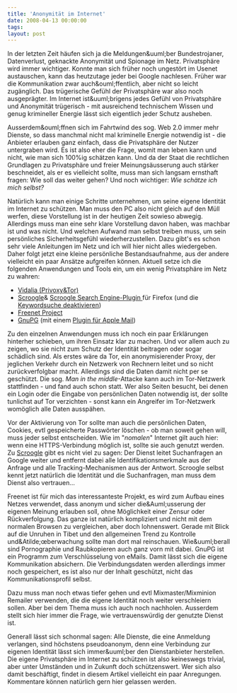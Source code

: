 ```yaml
---
title: 'Anonymität im Internet'
date: 2008-04-13 00:00:00 
tags: 
layout: post
---
```

In der letzten Zeit h&auml;ufen sich ja die Meldungen&amp;uuml;ber Bundestrojaner, Datenverlust, geknackte Anonymit&auml;t und Spionage im Netz. Privatsph&auml;re wird immer wichtiger. Konnte man sich fr&uuml;her noch ungest&ouml;rt im Usenet austauschen, kann das heutzutage jeder bei Google nachlesen. Fr&uuml;her war die Kommunikation zwar auch&amp;ouml;ffentlich, aber nicht so leicht zug&auml;nglich. Das tr&uuml;gerische Gef&uuml;hl der Privatsph&auml;re war also noch ausgepr&auml;gter.  Im Internet ist&amp;uuml;brigens jedes Gef&uuml;hl von Privatsph&auml;re und Anonymit&auml;t tr&uuml;gerisch - mit ausreichend technischem Wissen und genug krimineller Energie l&auml;sst sich eigentlich jeder Schutz ausheben.

Ausserdem&amp;ouml;ffnen sich im Fahrtwind des sog. Web 2.0 immer mehr Dienste, so dass manchmal nicht mal kriminelle Energie notwendig ist - die Anbieter erlauben ganz einfach, dass die Privatsph&auml;re der Nutzer untergraben wird.  Es ist also eher die Frage, womit man leben kann und nicht, wie man sich 100%ig sch&auml;tzen kann. Und da der Staat die rechtlichen Grundlagen zu Privatsph&auml;re und freier Meinungs&auml;usserung auch st&auml;rker beschneidet, als er es vielleicht sollte, muss man sich langsam ernsthaft fragen: Wie soll das weiter gehen?  Und noch wichtiger: <em>Wie sch&auml;tze ich mich selbst?</em>

Nat&uuml;rlich kann man einige Schritte unternehmen, um seine eigene Identit&auml;t im Internet zu sch&uuml;tzen. Man muss den PC also nicht gleich auf den M&uuml;ll werfen, diese Vorstellung ist in der heutigen Zeit sowieso abwegig. Allerdings muss man eine sehr klare Vorstellung davon haben, was machbar ist und was nicht. Und welchen Aufwand man selbst treiben muss, um sein pers&ouml;nliches Sicherheitsgef&uuml;hl wiederherzustellen. Dazu gibt's es schon sehr viele Anleitungen im Netz und ich will hier nicht alles wiedergeben. Daher folgt jetzt eine kleine pers&ouml;nliche Bestandsaufnahme, aus der andere vielleicht ein paar Ans&auml;tze aufgreifen k&ouml;nnen.  Aktuell setze ich die folgenden Anwendungen und Tools ein, um ein wenig Privatsph&auml;re im Netz zu wahren:

* <a href="http://www.torproject.org/">Vidalia (Privoxy&amp;Tor)</a>
* <a href="http://www.scroogle.org">Scroogle</a>&amp; <a href="http://jeffwinkler.net/2006/08/11/firefox-search-plugins-scroogle-pythondocs-javablogs/">Scroogle Search Engine-Plugin </a>f&uuml;r Firefox (und die <a href="http://www.googletutor.com/2007/12/29/disabling-googles-lucky-search-in-mozilla-firefox/">Keywordsuche deaktivieren</a>)
* <a href="http://freenetproject.org/">Freenet Project</a>
* <a href="http://www.gnupg.org/">GnuPG</a> (mit einem <a href="http://www.sente.ch/software/GPGMail/English.lproj/GPGMail.html">Plugin f&uuml;r Apple Mail</a>)

Zu den einzelnen Anwendungen muss ich noch ein paar Erkl&auml;rungen hinterher schieben, um ihren Einsatz klar zu machen. Und vor allem auch zu zeigen, wo sie nicht zum Schutz der Identit&auml;t beitragen oder sogar sch&auml;dlich sind.  Als erstes w&auml;re da Tor, ein anonymisierender Proxy, der jeglichen Verkehr durch ein Netzwerk von Rechnern leitet und so nicht zur&uuml;ckverfolgbar macht. Allerdings sind die Daten damit nicht per se gesch&uuml;tzt. Die sog. <em>Man in the middle</em>-Attacke kann auch im Tor-Netzwerk stattfinden - und fand auch schon statt. Wer also Seiten besucht, bei denen ein Login oder die Eingabe von pers&ouml;nlichen Daten notwendig ist, der sollte tunlichst auf Tor verzichten - sonst kann ein Angreifer im Tor-Netzwerk wom&ouml;glich alle Daten aussp&auml;hen.

Vor der Aktivierung von Tor sollte man auch die pers&ouml;nlichen Daten, Cookies, evtl gespeicherte Passw&ouml;rter l&ouml;schen - ob man soweit gehen will, muss jeder selbst entscheiden. Wie im "<em>nomalen</em>" Internet gilt auch hier: wenn eine HTTPS-Verbindung m&ouml;glich ist, sollte sie auch genutzt werden.  Zu <a href="http://www.scroogle.org">Scroogle</a> gibt es nicht viel zu sagen: Der Dienst leitet Suchanfragen an Google weiter und entfernt dabei alle Identifikationsmerkmale aus der Anfrage und alle Tracking-Mechanismen aus der Antwort. Scroogle selbst kennt jetzt nat&uuml;rlich die Identit&auml;t und die Suchanfragen, man muss dem Dienst also vertrauen...

Freenet ist f&uuml;r mich das interessanteste Projekt, es wird zum Aufbau eines Netzes verwendet, dass anonym und sicher die&amp;Auml;usserung der eigenen Meinung erlauben soll, ohne M&ouml;glichkeit einer Zensur oder R&uuml;ckverfolgung. Das ganze ist nat&uuml;rlich kompliziert und nicht mit dem normalen Browsen zu vergleichen, aber doch lohnenswert. Gerade mit Blick auf die Unruhen in Tibet und den allgemeinen Trend zu Kontrolle und&amp;Atilde;&oelig;berwachung sollte man dort mal reinschauen. Wie&amp;uuml;berall sind Pornographie und Raubkopieren auch ganz vorn mit dabei.  GnuPG ist ein Programm zum Verschl&uuml;sselung von eMails. Damit l&auml;sst sich die eigene Kommunikation absichern. Die Verbindungsdaten werden allerdings immer noch gespeichert, es ist also nur der Inhalt gesch&uuml;tzt, nicht das Kommunikationsprofil selbst.

Dazu muss man noch etwas tiefer gehen und evtl Mixmaster/Mixminion Remailer verwenden, die die eigene Identit&auml;t noch weiter verschleiern sollen. Aber bei dem Thema muss ich auch noch nachholen. Ausserdem stellt sich hier immer die Frage, wie vertrauensw&uuml;rdig der genutzte Dienst ist.

Generall l&auml;sst sich schonmal sagen: Alle Dienste, die eine Anmeldung verlangen, sind h&ouml;chstens pseudoanonym, denn eine Verbindung zur eigenen Identit&auml;t l&auml;sst sich immer&amp;uuml;ber den Dienstanbieter herstellen.  Die eigene Privatsph&auml;re im Internet zu sch&uuml;tzen ist also keineswegs trivial, aber unter Umst&auml;nden und in Zukunft doch sch&uuml;tzenswert. Wer sich also damit besch&auml;ftigt, findet in diesem Artikel vielleicht ein paar Anregungen. Kommentare k&ouml;nnen nat&uuml;rlich gern hier gelassen werden.

